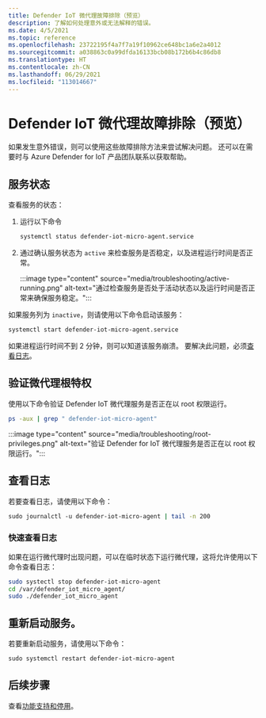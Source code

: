 ```yaml
---
title: Defender IoT 微代理故障排除（预览）
description: 了解如何处理意外或无法解释的错误。
ms.date: 4/5/2021
ms.topic: reference
ms.openlocfilehash: 23722195f4a7f7a19f10962ce648bc1a6e2a4012
ms.sourcegitcommit: a038863c0a99dfda16133bcb08b172b6b4c86db8
ms.translationtype: HT
ms.contentlocale: zh-CN
ms.lasthandoff: 06/29/2021
ms.locfileid: "113014667"
---
```

# <a name="defender-iot-micro-agent-troubleshooting-preview"></a>Defender IoT 微代理故障排除（预览）

如果发生意外错误，则可以使用这些故障排除方法来尝试解决问题。 还可以在需要时与 Azure Defender for IoT 产品团队联系以获取帮助。   

## <a name="service-status"></a>服务状态 

查看服务的状态： 

1. 运行以下命令

    ```bash
    systemctl status defender-iot-micro-agent.service 
    ```

1. 通过确认服务状态为 `active` 来检查服务是否稳定，以及进程运行时间是否正常。

    :::image type="content" source="media/troubleshooting/active-running.png" alt-text="通过检查服务是否处于活动状态以及运行时间是否正常来确保服务稳定。":::

如果服务列为 `inactive`，则请使用以下命令启动该服务：

```bash
systemctl start defender-iot-micro-agent.service 
```

如果进程运行时间不到 2 分钟，则可以知道该服务崩溃。 要解决此问题，必须[查看日志](#review-the-logs)。

## <a name="validate-micro-agent-root-privileges"></a>验证微代理根特权

使用以下命令验证 Defender IoT 微代理服务是否正在以 root 权限运行。

```bash
ps -aux | grep " defender-iot-micro-agent"
```

:::image type="content" source="media/troubleshooting/root-privileges.png" alt-text="验证 Defender for IoT 微代理服务是否正在以 root 权限运行。":::
## <a name="review-the-logs"></a>查看日志 

若要查看日志，请使用以下命令：  

```bash
sudo journalctl -u defender-iot-micro-agent | tail -n 200 
```

### <a name="quick-log-review"></a>快速查看日志

如果在运行微代理时出现问题，可以在临时状态下运行微代理，这将允许使用以下命令查看日志：

```bash
sudo systectl stop defender-iot-micro-agent
cd /var/defender_iot_micro_agent/
sudo ./defender_iot_micro_agent
```

## <a name="restart-the-service"></a>重新启动服务。

若要重新启动服务，请使用以下命令： 

```bash
sudo systemctl restart defender-iot-micro-agent 
```

## <a name="next-steps"></a>后续步骤

查看[功能支持和停用](edge-security-module-deprecation.md)。
